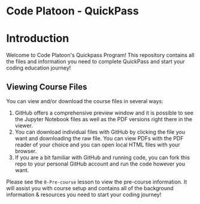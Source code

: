 # Code Platoon - QuickPass

# Introduction
 Welcome to Code Platoon's Quickpass Program!  This repository contains all the files and information you need to complete QuickPass and start your coding education journey!

 ## Viewing Course Files

 You can view and/or download the course files in several ways:
 
 1. GitHub offers a comprehensive preview window and it is possible to see the Jupyter Notebook files as well as the PDF versions right there in the viewer.
 2. You can download individual files with GitHub by clicking the file you want and downloading the raw file.  You can view PDFs with the PDF reader of your choice and you can open local HTML files with your browser.
 3. If you are a bit familiar with GitHub and running code, you can fork this repo to your personal GitHub account and run the code however you want.

 Please see the `0-Pre-course` lesson to view the pre-course information.  It will assist you with course setup and contains all of the background information & resources you need to start your coding journey!